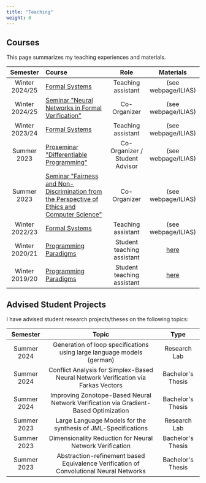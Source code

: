 ```yaml
---
title: "Teaching"
weight: 0
---
```


## Courses
This page summarizes my teaching experiences and materials.

| Semester		| Course				| Role				| Materials		|
|:-------------:|:---------------------|:-----------------:|:-------------:|
| Winter 2024/25| [Formal Systems](https://formal.kastel.kit.edu/teaching/FormSysWS2425/) | Teaching assistant | (see webpage/ILIAS) |
| Winter 2024/25| [Seminar "Neural Networks in Formal Verification"](https://formal.kastel.kit.edu/teaching/Seminar-WS2425/) | Co-Organizer | (see webpage/ILIAS) |
| Winter 2023/24| [Formal Systems](https://formal.kastel.kit.edu/teaching/FormSysWS2324/) | Teaching assistant | (see webpage/ILIAS) |
| Summer 2023| [Proseminar "Differentiable Programming"](https://campus.studium.kit.edu/events/catalog.php#!campus/all/event.asp?gguid=0x5B3779B188D041E19781BF0B1C54DEA4) | Co-Organizer / Student Advisor | (see webpage/ILIAS) |
| Summer 2023| [Seminar "Fairness and Non-Discrimination from the Perspective of Ethics and Computer Science"](https://campus.studium.kit.edu/events/catalog.php#!campus/all/event.asp?gguid=0x5B3779B188D041E19781BF0B1C54DEA4) | Co-Organizer | (see webpage/ILIAS) |
| Winter 2022/23| [Formal Systems](https://formal.kastel.kit.edu/teaching/FormSysWS2223/) | Teaching assistant | (see webpage/ILIAS) |
| Winter 2020/21| [Programming Paradigms](https://pp.ipd.kit.edu/lehre/WS202021/paradigmen/uebung/) | Student teaching assistant | [here](/propa/2020) |
| Winter 2019/20| [Programming Paradigms](https://pp.ipd.kit.edu/lehre/WS202021/paradigmen/uebung/) | Student teaching assistant | [here](/propa/2019) |

## Advised Student Projects
I have advised student research projects/theses on the following topics:

| Semester      | Topic                                                     | Type              |
|:-------------:|:---------------------------------------------------------:|:-----------------:|
| Summer 2024   | Generation of loop specifications using large language models (german) | Research Lab |
| Summer 2024   | Conflict Analysis for Simplex-Based Neural Network Verification via Farkas Vectors | Bachelor's Thesis |
| Summer 2024   | Improving Zonotope-Based Neural Network Verification via Gradient-Based Optimization | Bachelor's Thesis | 
| Summer 2023   | Large Language Models for the synthesis of JML-Specifications | Research Lab |
| Summer 2023   | Dimensionality Reduction for Neural Network Verification  | Bachelor's Thesis |
| Summer 2023   | Abstraction-refinement based Equivalence Verification of Convolutional Neural Networks | Bachelor's Thesis |